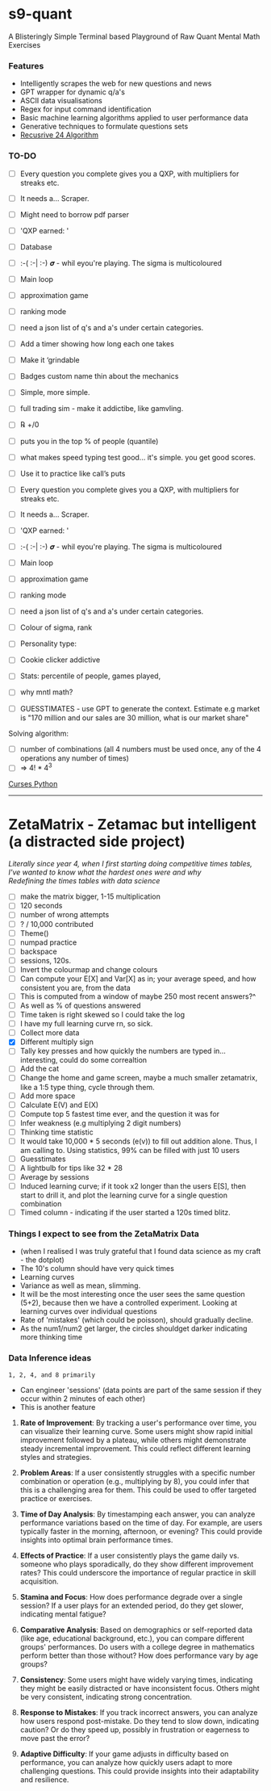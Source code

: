 # s9-quant
A Blisteringly Simple Terminal based Playground of Raw Quant Mental Math Exercises

### Features
- Intelligently scrapes the web for new questions and news
- GPT wrapper for dynamic q/a's
- ASCII data visualisations
- Regex for input command identification
- Basic machine learning algorithms applied to user performance data
- Generative techniques to formulate questions sets
- [Recusrive 24 Algorithm](https://w3.cs.jmu.edu/spragunr/CS159/pas/twenty_four/twenty_four.shtml)

### TO-DO
- [ ] Every question you complete gives you a QXP, with multipliers for streaks etc. 
- [ ] It needs a... Scraper.
- [ ] Might need to borrow pdf parser
- [ ] 'QXP earned: ' 
- [ ] Database
- [ ] :-( :-| :-) 𝝈 - whil eyou're playing. The sigma is multicoloured
- [ ] Main loop
- [ ] approximation game
- [ ] ranking mode
- [ ] need a json list of q's and a's under certain categories.
- [ ] Add a timer showing how long each one takes 
- [ ] Make it ‘grindable
- [ ] Badges custom name thin about the mechanics 

- [ ] Simple, more simple. 
- [ ] full trading sim - make it addictibe, like gamvling. 
- [ ] ℞ +/0
- [ ] puts you in the top % of people (quantile)
- [ ] what makes speed typing test good... it's simple. you get good scores. 
- [ ] Use it to practice like call’s puts

- [ ] Every question you complete gives you a QXP, with multipliers for streaks etc. 
- [ ] It needs a... Scraper. 
- [ ] 'QXP earned: ' 
- [ ] :-( :-| :-) 𝝈 - whil eyou're playing. The sigma is multicoloured
- [ ] Main loop
- [ ] approximation game
- [ ] ranking mode
- [ ] need a json list of q's and a's under certain categories. 

- [ ] Colour of sigma, rank
- [ ] Personality type: 
- [ ] Cookie clicker addictive
- [ ] Stats: percentile of people, games played,
- [ ] why mntl math?
- [ ] GUESSTIMATES - use GPT to generate the context. Estimate e.g market is "170 million and our sales are 30 million, what is our market share"

Solving algorithm: 
- [ ] number of combinations (all 4 numbers must be used once, any of the 4 operations any number of times)
- [ ] ⇒ $4! *  4^3$

[Curses Python](https://docs.python.org/3/library/curses.html)

---

# ZetaMatrix - Zetamac but intelligent (a distracted side project)
*Literally since year 4, when I first starting doing competitive times tables, I've wanted to know what the hardest ones were and why* <br>
*Redefining the times tables with data science*
- [ ] make the matrix bigger, 1-15 multiplication
- [ ] 120 seconds 
- [ ] number of wrong attempts
- [ ] ? / 10,000 contributed 
- [ ] Theme()
- [ ] numpad practice
- [ ] backspace
- [ ] sessions, 120s. 
- [ ] Invert the colourmap and change colours
- [ ] Can compute your E[X] and Var[X] as in; your average speed, and how consistent you are, from the data
- [ ] This is computed from a window of maybe 250 most recent answers?^ 
- [ ] As well as % of questions answered  
- [ ] Time taken is right skewed so I could take the log
- [ ] I have my full learning curve rn, so sick. 
- [ ] Collect more data 
- [x] Different multiply sign
- [ ] Tally key presses and how quickly the numbers are typed in... interesting, could do some correaltion
- [ ] Add the cat
- [ ] Change the home and game screen, maybe a much smaller zetamatrix, like a 1:5 type thing, cycle through them.
- [ ] Add more space
- [ ] Calculate E(V) and E(X) 
- [ ] Compute top 5 fastest time ever, and the question it was for
- [ ] Infer weakness (e.g multiplying 2 digit numbers)
- [ ] Thinking time statistic
- [ ] It would take 10,000 * 5 seconds (e(v)) to fill out addition alone. Thus, I am calling to. 
Using statistics, 99% can be filled with just 10 users 
- [ ] Guesstimates 
- [ ] A lightbulb for tips like 32 * 28
- [ ] Average by sessions
- [ ] Induced learning curve; if it took x2 longer than the users E[S], then start to drill it, and plot the learning curve for a single question combination 
- [ ] Timed column - indicating if the user started a 120s timed blitz. 

### Things I expect to see from the ZetaMatrix Data
- (when I realised I was truly grateful that I found data science as my craft - the dotplot)
- The 10's column should have very quick times
- Learning curves
- Variance as well as mean, slimming. 
- It will be the most interesting once the user sees the same question (5+2), because then we have a controlled experiment. Looking at learning curves over individual questions
- Rate of 'mistakes' (which could be poisson), should gradually decline. 
- As the num1/num2 get larger, the circles shouldget darker indicating more thinking time

### Data Inference ideas 
`1, 2, 4, and 8 primarily` 

- Can engineer 'sessions' (data points are part of the same session if they occur within 2 minutes of each other)
- This is another feature 

1. **Rate of Improvement**: By tracking a user's performance over time, you can visualize their learning curve. Some users might show rapid initial improvement followed by a plateau, while others might demonstrate steady incremental improvement. This could reflect different learning styles and strategies.

2. **Problem Areas**: If a user consistently struggles with a specific number combination or operation (e.g., multiplying by 8), you could infer that this is a challenging area for them. This could be used to offer targeted practice or exercises.

3. **Time of Day Analysis**: By timestamping each answer, you can analyze performance variations based on the time of day. For example, are users typically faster in the morning, afternoon, or evening? This could provide insights into optimal brain performance times.

4. **Effects of Practice**: If a user consistently plays the game daily vs. someone who plays sporadically, do they show different improvement rates? This could underscore the importance of regular practice in skill acquisition.

5. **Stamina and Focus**: How does performance degrade over a single session? If a user plays for an extended period, do they get slower, indicating mental fatigue?

6. **Comparative Analysis**: Based on demographics or self-reported data (like age, educational background, etc.), you can compare different groups' performances. Do users with a college degree in mathematics perform better than those without? How does performance vary by age groups?

7. **Consistency**: Some users might have widely varying times, indicating they might be easily distracted or have inconsistent focus. Others might be very consistent, indicating strong concentration.

8. **Response to Mistakes**: If you track incorrect answers, you can analyze how users respond post-mistake. Do they tend to slow down, indicating caution? Or do they speed up, possibly in frustration or eagerness to move past the error?

9. **Adaptive Difficulty**: If your game adjusts in difficulty based on performance, you can analyze how quickly users adapt to more challenging questions. This could provide insights into their adaptability and resilience.
